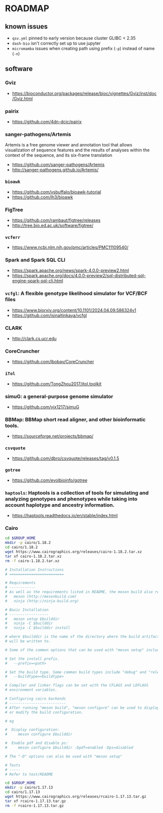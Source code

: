 # ROADMAP

## known issues

- `qsv.yml` pinned to early version because cluster GLIBC < 2.35
- `dash-bio` isn't correctly set up to use jupyter
- `micromamba` issues when creating path using prefix (`-p`) instead of name (`-n`)

## software

### Gviz

- https://bioconductor.org/packages/release/bioc/vignettes/Gviz/inst/doc/Gviz.html

### pairix

- https://github.com/4dn-dcic/pairix

### sanger-pathogens/Artemis

Artemis is a free genome viewer and annotation tool that allows visualization of sequence features and the results of analyses within the context of the sequence, and its six-frame translation

- https://github.com/sanger-pathogens/Artemis
- http://sanger-pathogens.github.io/Artemis/

### `bioawk`

- https://github.com/vsbuffalo/bioawk-tutorial
- https://github.com/lh3/bioawk

### FigTree

- https://github.com/rambaut/figtree/releases
- http://tree.bio.ed.ac.uk/software/figtree/

### `vcferr`

- https://www.ncbi.nlm.nih.gov/pmc/articles/PMC11109540/

### Spark and Spark SQL CLI

- https://spark.apache.org/news/spark-4.0.0-preview2.html
- https://spark.apache.org/docs/4.0.0-preview2/sql-distributed-sql-engine-spark-sql-cli.html

### `vcfgl`: A flexible genotype likelihood simulator for VCF/BCF files

- https://www.biorxiv.org/content/10.1101/2024.04.09.586324v1
- https://github.com/isinaltinkaya/vcfgl

### CLARK

- http://clark.cs.ucr.edu

### CoreCruncher

- https://github.com/lbobay/CoreCruncher

### `iTol`

- https://github.com/TongZhou2017/itol.toolkit

### simuG: a general-purpose genome simulator

- https://github.com/yjx1217/simuG

### BBMap: BBMap short read aligner, and other bioinformatic tools.

- https://sourceforge.net/projects/bbmap/

### `csvquote`

- https://github.com/dbro/csvquote/releases/tag/v0.1.5

### `gotree`

- https://github.com/evolbioinfo/gotree

### `haptools`: Haptools is a collection of tools for simulating and analyzing genotypes and phenotypes while taking into account haplotype and ancestry information.

- https://haptools.readthedocs.io/en/stable/index.html

### Cairo

```bash
cd $GROUP_HOME
mkdir -p cairo/1.18.2
cd cairo/1.18.2
wget https://www.cairographics.org/releases/cairo-1.18.2.tar.xz
tar xf cairo-1.18.2.tar.xz
rm -f cairo-1.18.2.tar.xz

# Installation Instructions
# =========================

# Requirements
# ------------
# As well as the requirements listed in README, the meson build also requires:
#   meson (http://mesonbuild.com)
#   ninja (http://ninja-build.org)

# Basic Installation
# ------------------
#   meson setup $builddir
#   ninja -C $builddir
#   ninja -C $builddir install

# where $builddir is the name of the directory where the build artifacts
# will be written to.

# Some of the common options that can be used with "meson setup" include:

# Set the install prefix.
#   --prefix=<path>

# Set the build type. Some common build types include "debug" and "release"
#   --buildtype=<buildtype>

# Compiler and linker flags can be set with the CFLAGS and LDFLAGS
# environment variables.

# Configuring cairo backends
# --------------------------
# After running "meson build", "meson configure" can be used to display
# or modify the build configuration.

# eg

#  Display configuration:
#     meson configure $builddir

#  Enable pdf and disable ps:
#     meson configure $builddir -Dpdf=enabled -Dps=disabled

# The "-D" options can also be used with "meson setup"

# Tests
# -----
# Refer to test/README
```

```bash
cd $GROUP_HOME
mkdir -p cairo/1.17.13
cd cairo/1.17.13
wget https://www.cairographics.org/releases/rcairo-1.17.13.tar.gz
tar xf rcairo-1.17.13.tar.gz
rm -f rcairo-1.17.13.tar.gz
```
